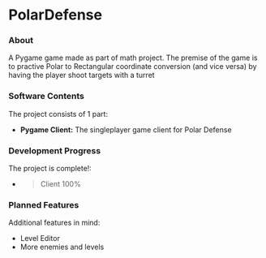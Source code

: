 # PolarDefense

### About
A Pygame game made as part of math project. The premise of the game is to practive Polar to Rectangular coordinate conversion (and vice versa) by having the player shoot targets with a turret

### Software Contents
The project consists of 1 part:
- **Pygame Client:** The singleplayer game client for Polar Defense

### Development Progress
The project is complete!: 
- > Client 100%

### Planned Features
Additional features in mind: 
- Level Editor
- More enemies and levels
